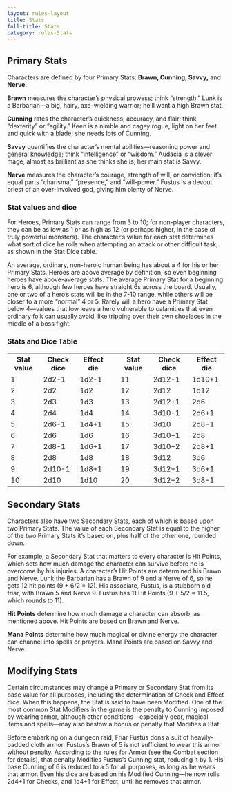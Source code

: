 ```yaml
---
layout: rules-layout
title: Stats
full-title: Stats
category: rules-Stats
---
```


## Primary Stats

Characters are defined by four Primary Stats: **Brawn, Cunning, Savvy,** and **Nerve**.

**Brawn** measures the character’s physical prowess; think “strength.” Lunk is a Barbarian—a big, hairy, axe-wielding warrior; he’ll want a high Brawn stat.

**Cunning** rates the character’s quickness, accuracy, and flair; think “dexterity” or “agility.” Keen is a nimble and cagey rogue, light on her feet and quick with a blade; she needs lots of Cunning.

**Savvy** quantifies the character’s mental abilities—reasoning power and general knowledge; think “intelligence” or “wisdom.” Audacia is a clever mage, almost as brilliant as she thinks she is; her main stat is Savvy.

**Nerve** measures the character’s courage, strength of will, or conviction; it’s equal parts “charisma,” “presence,” and “will-power.” Fustus is a devout priest of an over-involved god, giving him plenty of Nerve.

### Stat values and dice

For Heroes, Primary Stats can range from 3 to 10; for non-player characters, they can be as low as 1 or as high as 12 (or perhaps higher, in the case of truly powerful monsters). The character’s value for each stat determines what sort of dice he rolls when attempting an attack or other difficult task, as shown in the Stat Dice table.

An average, ordinary, non-heroic human being has about a 4 for his or her Primary Stats. Heroes are above average by definition, so even beginning heroes have above-average stats. The average Primary Stat for a beginning hero is 6, although few heroes have straight 6s across the board. Usually, one or two of a hero’s stats will be in the 7-10 range, while others will be closer to a more “normal” 4 or 5. Rarely will a hero have a Primary Stat below 4—values that low leave a hero vulnerable to calamities that even ordinary folk can usually avoid, like tripping over their own shoelaces in the middle of a boss fight.

### Stats and Dice Table
<table>
  <tr>
    <th>Stat value</th>
    <th>Check dice</th>
    <th>Effect die</th>
    <th></th>
    <th>Stat value</th>
    <th>Check dice</th>
    <th>Effect die</th>
  </tr>
  <tr>
    <td>1</td>
    <td>2d2-1</td>
    <td>1d2-1</td>
    <td> </td>
    <td>11</td>
    <td>2d12-1</td>
    <td>1d10+1</td>
  </tr>
  <tr>
    <td>2</td>
    <td>2d2</td>
    <td>1d2</td>
    <td> </td>
    <td>12</td>
    <td>2d12</td>
    <td>1d12</td>
  </tr>
  <tr>
    <td>3</td>
    <td>2d3</td>
    <td>1d3</td>
    <td> </td>
    <td>13</td>
    <td>2d12+1</td>
    <td>2d6</td>
  </tr>
  <tr>
    <td>4</td>
    <td>2d4</td>
    <td>1d4</td>
    <td> </td>
    <td>14</td>
    <td>3d10-1</td>
    <td>2d6+1</td>
  </tr>
  <tr>
    <td>5</td>
    <td>2d6-1</td>
    <td>1d4+1</td>
    <td> </td>
    <td>15</td>
    <td>3d10</td>
    <td>2d8-1</td>
  </tr>
  <tr>
    <td>6</td>
    <td>2d6</td>
    <td>1d6</td>
    <td> </td>
    <td>16</td>
    <td>3d10+1</td>
    <td>2d8</td>
  </tr>
  <tr>
    <td>7</td>
    <td>2d8-1</td>
    <td>1d6+1</td>
    <td> </td>
    <td>17</td>
    <td>3d10+2</td>
    <td>2d8+1</td>
  </tr>
  <tr>
    <td>8</td>
    <td>2d8</td>
    <td>1d8</td>
    <td> </td>
    <td>18</td>
    <td>3d12</td>
    <td>3d6</td>
  </tr>
  <tr>
    <td>9</td>
    <td>2d10-1</td>
    <td>1d8+1</td>
    <td> </td>
    <td>19</td>
    <td>3d12+1</td>
    <td>3d6+1</td>
  </tr>
  <tr>
    <td>10</td>
    <td>2d10</td>
    <td>1d10</td>
    <td> </td>
    <td>20</td>
    <td>3d12+2</td>
    <td>3d8-1</td>
  </tr>
</table>

## Secondary Stats

Characters also have two Secondary Stats, each of which is based upon two Primary Stats. The value of each Secondary Stat is equal to the higher of the two Primary Stats it’s based on, plus half of the other one, rounded down.

For example, a Secondary Stat that matters to every character is Hit Points, which sets how much damage the character can survive before he is overcome by his injuries. A character’s Hit Points are determined his Brawn and Nerve. Lunk the Barbarian has a Brawn of 9 and a Nerve of 6, so he gets 12 hit points (9 + 6/2 = 12). His associate, Fustus, is a stubborn old friar, with Brawn 5 and Nerve 9. Fustus has 11 Hit Points (9 + 5/2 = 11.5, which rounds to 11).

**Hit Points** determine how much damage a character can absorb, as mentioned above. Hit Points are based on Brawn and Nerve.

**Mana Points** determine how much magical or divine energy the character can channel into spells or prayers. Mana Points are based on Savvy and Nerve.

## Modifying Stats
Certain circumstances may change a Primary or Secondary Stat from its base value for all purposes, including the determination of Check and Effect dice. When this happens, the Stat is said to have been Modified. One of the most common Stat Modifiers in the game is the penalty to Cunning imposed by wearing armor, although other conditions—especially gear, magical items and spells—may also bestow a bonus or penalty that Modifies a Stat.

Before embarking on a dungeon raid, Friar Fustus dons a suit of heavily-padded cloth armor. Fustus’s Brawn of 5 is not sufficient to wear this armor without penalty. According to the rules for Armor (see the Combat section for details), that penalty Modifies Fustus’s Cunning stat, reducing it by 1. His base Cunning of 6 is reduced to a 5 for all purposes, as long as he wears that armor. Even his dice are based on his Modified Cunning—he now rolls 2d4+1 for Checks, and 1d4+1 for Effect, until he removes that armor.

